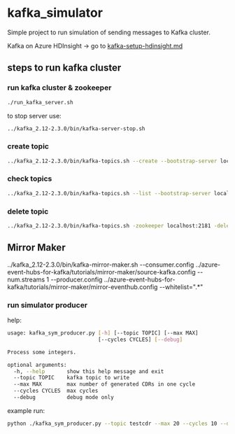 # kafka_simulator

Simple project to run simulation of sending messages to Kafka cluster.

Kafka on Azure HDInsight -> go to [kafka-setup-hdinsight.md](./kafka-setup-hdinsight.md)

## steps to run kafka cluster

### run kafka cluster & zookeeper

```sh
./run_kafka_server.sh
```

to stop server use:
```sh
../kafka_2.12-2.3.0/bin/kafka-server-stop.sh
```


### create topic
```sh
../kafka_2.12-2.3.0/bin/kafka-topics.sh --create --bootstrap-server localhost:9092 --replication-factor 1 --partitions 1 --topic testcdr
```

### check topics
```sh
../kafka_2.12-2.3.0/bin/kafka-topics.sh --list --bootstrap-server localhost:9092
```

### delete topic
```sh
../kafka_2.12-2.3.0/bin/kafka-topics.sh -zookeeper localhost:2181 -delete -topic test
```

## Mirror Maker
../kafka_2.12-2.3.0/bin/kafka-mirror-maker.sh --consumer.config ../azure-event-hubs-for-kafka/tutorials/mirror-maker/source-kafka.config  --num.streams 1 --producer.config ../azure-event-hubs-for-kafka/tutorials/mirror-maker/mirror-eventhub.config --whitelist=".*"


### run simulator producer

help:
```sh
usage: kafka_sym_producer.py [-h] [--topic TOPIC] [--max MAX]
                             [--cycles CYCLES] [--debug]

Process some integers.

optional arguments:
  -h, --help       show this help message and exit
  --topic TOPIC    kafka topic to write
  --max MAX        max number of generated CDRs in one cycle
  --cycles CYCLES  max cycles
  --debug          debug mode only
```

example run:
```sh
python ./kafka_sym_producer.py --topic testcdr --max 20 --cycles 10 --debug
```


